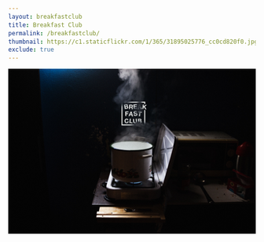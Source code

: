 ```yaml
---
layout: breakfastclub
title: Breakfast Club
permalink: /breakfastclub/
thumbnail: https://c1.staticflickr.com/1/365/31895025776_cc0cd820f0.jpg
exclude: true
---
```


<div class="small-12">
  <img src="/img/breakfastclub.jpg" class="cover" alt="breakfastclub"/>
</div>
